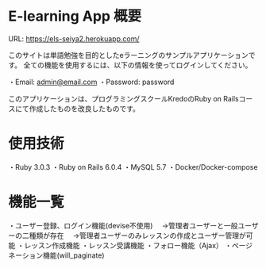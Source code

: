 # E-learning App 概要

URL: https://els-seiya2.herokuapp.com/

このサイトは単語勉強を目的としたeラーニングのサンプルアプリケーションです。
全ての機能を使用するには、以下の情報を使ってログインしてください。

・Email: admin@email.com
・Password: password

このアプリケーションは、プログラミングスクールKredoのRuby on Railsコースにて作成したものを改良したものです。

# 使用技術

・Ruby 3.0.3
・Ruby on Rails 6.0.4
・MySQL 5.7
・Docker/Docker-compose

# 機能一覧
・ユーザー登録、ログイン機能(devise不使用)
　→管理者ユーザーと一般ユーザーの二種類が存在
　→管理者ユーザーのみレッスンの作成とユーザー管理が可能
・レッスン作成機能
・レッスン受講機能
・フォロー機能（Ajax）
・ページネーション機能(will_paginate)